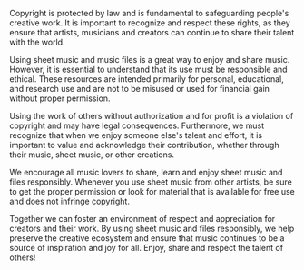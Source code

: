 Copyright is protected by law and is fundamental to safeguarding people's creative work. It is important to recognize and respect these rights, as they ensure that artists, musicians and creators can continue to share their talent with the world.

Using sheet music and music files is a great way to enjoy and share music. However, it is essential to understand that its use must be responsible and ethical. These resources are intended primarily for personal, educational, and research use and are not to be misused or used for financial gain without proper permission.

Using the work of others without authorization and for profit is a violation of copyright and may have legal consequences. Furthermore, we must recognize that when we enjoy someone else's talent and effort, it is important to value and acknowledge their contribution, whether through their music, sheet music, or other creations.

We encourage all music lovers to share, learn and enjoy sheet music and files responsibly. Whenever you use sheet music from other artists, be sure to get the proper permission or look for material that is available for free use and does not infringe copyright.

Together we can foster an environment of respect and appreciation for creators and their work. By using sheet music and files responsibly, we help preserve the creative ecosystem and ensure that music continues to be a source of inspiration and joy for all. Enjoy, share and respect the talent of others!
